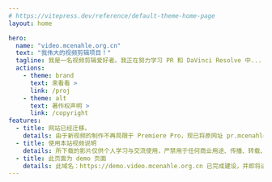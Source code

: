 ```yaml
---
# https://vitepress.dev/reference/default-theme-home-page
layout: home

hero:
  name: "video.mcenahle.org.cn"
  text: "我伟大的视频剪辑项目！"
  tagline: 我是一名视频剪辑爱好者。我正在努力学习 PR 和 DaVinci Resolve 中...
  actions:
    - theme: brand
      text: 来看看 >
      link: /proj
    - theme: alt
      text: 著作权声明 >
      link: /copyright
features:
  - title: 网站已经迁移。
    details: 由于新视频的制作不再局限于 Premiere Pro，现已将原网址 pr.mcenahle.org.cn 正式更改为 video.mcenahle.org.cn。
  - title: 使用本站视频说明
    details: 所下载的影片仅供个人学习与交流使用，严禁用于任何商业用途、传播、转载、修改或其他未经授权的用途。继续浏览本站，则视为你已经阅读并同意上述说明。
  - title: 此页面为 demo 页面
    details: 此域名：https://demo.video.mcenahle.org.cn 已完成建设，并即将进行迁移。详见本站公告。在迁移完成之前，https://video.mcenahle.org.cn 为正式页面。
---
```


